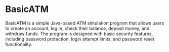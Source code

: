 # BasicATM
BasicATM is a simple Java-based ATM simulation program that allows users to create an account, log in, check their balance, deposit money, and withdraw funds. The program is designed with basic security features, including password protection, login attempt limits, and password reset functionality.
